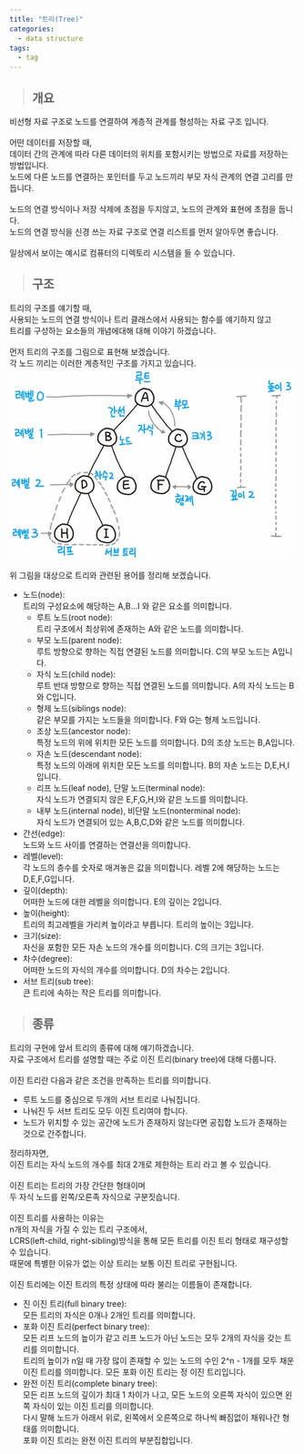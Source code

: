 ```yaml
---
title: "트리(Tree)"
categories:
  - data structure
tags:
  - tag
---
```

> ## 개요

비선형 자료 구조로 노드를 연결하여 계층적 관계를 형성하는 자료 구조 입니다.<br>
<br>
어떤 데이터를 저장할 때,<br>
데이터 간의 관계에 따라 다른 데이터의 위치를 포함시키는 방법으로 자료를 저장하는 방법입니다.<br>
노드에 다른 노드를 연결하는 포인터를 두고 노드끼리 부모 자식 관계의 연결 고리를 만듭니다.<br>
<br>
노드의 연결 방식이나 저장 삭제에 초점을 두지않고, 노드의 관계와 표현에 초점을 둡니다.<br>
노드의 연결 방식을 신경 쓰는 자료 구조로 연결 리스트를 먼저 알아두면 좋습니다.<br>
<br>
일상에서 보이는 예시로 컴퓨터의 디렉토리 시스템을 들 수 있습니다.
> ## 구조

트리의 구조를 얘기할 때,<br>
사용되는 노드의 연결 방식이나 트리 클래스에서 사용되는 함수를 얘기하지 않고<br>
트리를 구성하는 요소들의 개념에대해 대해 이야기 하겠습니다.<br>
<br>
먼저 트리의 구조를 그림으로 표현해 보겠습니다.<br>
각 노드 끼리는 이러한 계층적인 구조를 가지고 있습니다.<br>
![alt](/assets/images/data-structure/0001-01-01-tree/1.png)<br>

위 그림을 대상으로 트리와 관련된 용어를 정리해 보겠습니다.
- 노드(node):<br>
트리의 구성요소에 해당하는 A,B...I 와 같은 요소를 의미합니다.
  - 루트 노드(root node):<br>
트리 구조에서 최상위에 존재하는 A와 같은 노드를 의미합니다.
  - 부모 노드(parent node):<br>
루트 방향으로 향하는 직접 연결된 노드를 의미합니다. C의 부모 노드는 A입니다.
  - 자식 노드(child node):<br>
루트 반대 방향으로 향하는 직접 연결된 노드를 의미합니다. A의 자식 노드는 B와 C입니다.
  - 형제 노드(siblings node):<br>
같은 부모를 가지는 노드들을 의미합니다. F와 G는 형제 노드입니다.
  - 조상 노드(ancestor node):<br>
특정 노드의 위에 위치한 모든 노드를 의미합니다. D의 조상 노드는 B,A입니다.
  - 자손 노드(descendant node):<br>
특정 노드의 아래에 위치한 모든 노드를 의미합니다. B의 자손 노드는 D,E,H,I입니다.
  - 리프 노드(leaf node), 단말 노드(terminal node):<br>
자식 노드가 연결되지 않은 E,F,G,H,I와 같은 노드를 의미합니다.
  - 내부 노드(internal node), 비단말 노드(nonterminal node):<br>
자식 노드가 연결되어 있는 A,B,C,D와 같은 노드를 의미합니다.
- 간선(edge):<br>
노드와 노드 사이를 연결하는 연결선을 의미합니다.
- 레벨(level):<br>
각 노드의 층수를 숫자로 매겨놓은 값을 의미합니다. 레벨 2에 해당하는 노드는 D,E,F,G입니다.
- 깊이(depth):<br>
어떠한 노드에 대한 레벨을 의미합니다. E의 깊이는 2입니다.
- 높이(height):<br>
트리의 최고레벨을 가리켜 높이라고 부릅니다. 트리의 높이는 3입니다.
- 크기(size):<br>
자신을 포함한 모든 자손 노드의 개수를 의미합니다. C의 크기는 3입니다.
- 차수(degree):<br>
어떠한 노드의 자식의 개수를 의미합니다. D의 차수는 2입니다.
- 서브 트리(sub tree):<br>
큰 트리에 속하는 작은 트리를 의미합니다.

> ## 종류

트리의 구현에 앞서 트리의 종류에 대해 얘기하겠습니다.<br>
자료 구조에서 트리를 설명할 때는 주로 이진 트리(binary tree)에 대해 다룹니다.<br>
<br>
이진 트리란 다음과 같은 조건을 만족하는 트리를 의미합니다.
- 루트 노드를 중심으로 두개의 서브 트리로 나눠집니다.
- 나눠진 두 서브 트리도 모두 이진 트리여야 합니다.
- 노드가 위치할 수 있는 공간에 노드가 존재하지 않는다면 공집합 노드가 존재하는 것으로 간주합니다.

정리하자면,<br>
이진 트리는 자식 노드의 개수를 최대 2개로 제한하는 트리 라고 볼 수 있습니다.<br>
<br>
이진 트리는 트리의 가장 간단한 형태이며<br>
두 자식 노드를 왼쪽/오른족 자식으로 구분짓습니다.<br>
<br>
이진 트리를 사용하는 이유는<br>
n개의 자식을 가질 수 있는 트리 구조에서,<br>
LCRS(left-child, right-sibling)방식을 통해 모든 트리를 이진 트리 형태로 재구성할 수 있습니다.<br>
때문에 특별한 이유가 없는 이상 트리는 보통 이진 트리로 구현됩니다.<br>
<br>
이진 트리에는 이진 트리의 특정 상태에 따라 불리는 이름들이 존재합니다.
- 진 이진 트리(full binary tree):<br>
모든 트리의 자식은 0개나 2개인 트리를 의미합니다.
- 포화 이진 트리(perfect binary tree):<br>
모든 리프 노드의 높이가 같고 리프 노드가 아닌 노드는 모두 2개의 자식을 갖는 트리를 의미합니다.<br>
트리의 높이가 n일 때 가장 많이 존재할 수 있는 노드의 수인 2^n - 1개를 모두 채운 이진 트리를 의미합니다.
모든 포화 이진 트리는 정 이진 트리입니다.
- 완전 이진 트리(complete binary tree):<br>
모든 리프 노드의 깊이가 최대 1 차이가 나고, 모든 노드의 오른쪽 자식이 있으면 왼쪽 자식이 있는 이진 트리를 의미합니다.<br>
다시 말해 노드가 아래서 위로, 왼쪽에서 오른쪽으로 하나씩 빠짐없이 채워나간 형태를 의미합니다.<br>
포화 이진 트리는 완전 이진 트리의 부분집합입니다.
